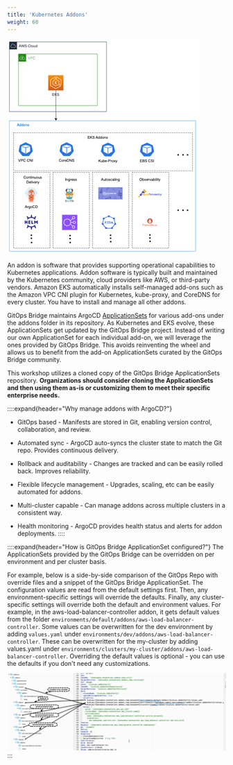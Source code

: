 ```yaml
---
title: 'Kubernetes Addons'
weight: 60
---
```


![Kubernetes Addons](/static/images/kubernetes-addons.png)

An addon is software that provides supporting operational capabilities to Kubernetes applications. Addon software is typically built and maintained by the Kubernetes community, cloud providers like AWS, or third-party vendors. Amazon EKS automatically installs self-managed add-ons such as the Amazon VPC CNI plugin for Kubernetes, kube-proxy, and CoreDNS for every cluster. You have to install and manage all other addons.



GitOps Bridge maintains ArgoCD [ApplicationSets](https://github.com/gitops-bridge-dev/gitops-bridge-argocd-control-plane-template/tree/main/bootstrap/control-plane/addons/aws) for various add-ons under the addons folder in its repository. As Kubernetes and EKS evolve, these ApplicationSets get updated by the GitOps Bridge project. Instead of writing our own ApplicationSet for each individual add-on, we will leverage the ones provided by GitOps Bridge. This avoids reinventing the wheel and allows us to benefit from the add-on ApplicationSets curated by the GitOps Bridge community.

This workshop utilizes a cloned copy of the GitOps Bridge ApplicationSets repository. **Organizations should consider cloning the ApplicationSets and then using them as-is or customizing them to meet their specific enterprise needs.**

::::expand{header="Why manage addons with ArgoCD?"}
- GitOps based - Manifests are stored in Git, enabling version control, collaboration, and review.

- Automated sync - ArgoCD auto-syncs the cluster state to match the Git repo. Provides continuous delivery.

- Rollback and auditability - Changes are tracked and can be easily rolled back. Improves reliability.

- Flexible lifecycle management - Upgrades, scaling, etc can be easily automated for addons.

- Multi-cluster capable - Can manage addons across multiple clusters in a consistent way.

- Health monitoring - ArgoCD provides health status and alerts for addon deployments.
::::

::::expand{header="How is GitOps Bridge ApplicationSet configured?"}
The ApplicationSets provided by the GitOps Bridge can be overridden on per environment and per cluster basis.

For example, below is a side-by-side comparison of the GitOps Repo with override files and a snippet of the GitOps Bridge ApplicationSet. The configuration values are read from the default settings first. Then, any environment-specific settings will override the defaults. Finally, any cluster-specific settings will override both the default and environment values. For example, in the aws-load-balancer-controller addon, it gets default values from the folder `environments/default/addons/aws-load-balancer-controller`. Some values can be overwritten for the dev environment by adding `values.yaml` under `environments/dev/addons/aws-load-balancer-controller`. These can be overwritten for the my-cluster by adding values.yaml under `environments/clusters/my-cluster/addons/aws-load-balancer-controller`. Overriding the default values is optional - you can use the defaults if you don't need any customizations.

![Kubernetes Addons](/static/images/gitops-bridge-applicationset.png)
:::

